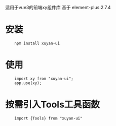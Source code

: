 适用于vue3的前端xy组件库
基于 element-plus:2.7.4
# 安装
```
    npm install xuyan-ui
```
# 使用
```
    import xy from "xuyan-ui";
    app.use(xy);
```
# 按需引入Tools工具函数
```
    import {Tools} from "xuyan-ui"
```